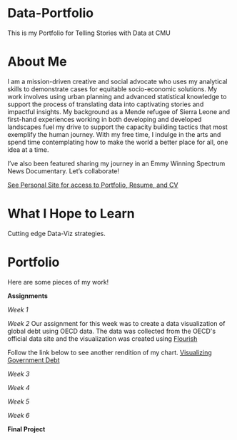 # Data-Portfolio
This is my Portfolio for Telling Stories with Data at CMU

# About Me
I am a mission-driven creative and social advocate who uses my analytical skills to demonstrate cases for equitable socio-economic solutions. My work involves using urban planning and advanced statistical knowledge to support the process of translating data into captivating stories and impactful insights. My background as a Mende refugee of Sierra Leone and first-hand experiences working in both developing and developed landscapes fuel my drive to support the capacity building tactics that most exemplify the human journey. With my free time, I indulge in the arts and spend time contemplating how to make the world a better place for all, one idea at a time.

I’ve also been featured sharing my journey in an Emmy Winning Spectrum News Documentary. Let’s collaborate!

[See Personal Site for access to Portfolio, Resume, and CV](https://navoemmanuel.wixsite.com/mysite)

# What I Hope to Learn
Cutting edge Data-Viz strategies.

# Portfolio
Here are some pieces of my work!

**Assignments**

*Week 1*

*Week 2*
Our assignment for this week was to create a data visualization of global debt using OECD data. The data was collected from the OECD's official data site and the visualization was created using [Flourish](https://public.flourish.studio/visualisation/7700781/)

Follow the link below to see another rendition of my chart.
[Visualizing Government Debt](/govtdebt.md)

<div class="flourish-embed flourish-chart" data-src="visualisation/7700781"><script src="https://public.flourish.studio/resources/embed.js"></script></div>

*Week 3*

*Week 4*

*Week 5*

*Week 6*

**Final Project**
